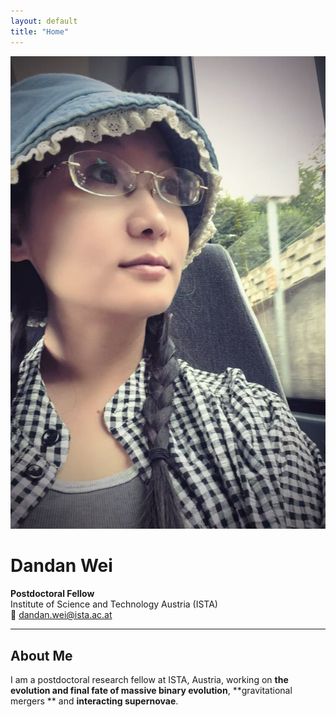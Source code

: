 ```yaml
---
layout: default
title: "Home"
---
```


<p align="center">
  <img src="/assets/images/Dandan.jpg" alt="Dandan Wei" class="profile-pic">
</p>


# Dandan Wei

**Postdoctoral Fellow**  
Institute of Science and Technology Austria (ISTA)  
📧 [dandan.wei@ista.ac.at](mailto:dandan.wei@ista.ac.at)  

---

## About Me
I am a postdoctoral research fellow at ISTA, Austria, working on **the evolution and final fate of massive binary evolution**, **gravitational mergers ** and **interacting supernovae**.  


